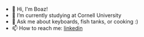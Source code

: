 - 👋 Hi, I'm Boaz!
- 🌱 I’m currently studying at Cornell University
- 💬 Ask me about keyboards, fish tanks, or cooking :)
- 📫 How to reach me: [linkedin](https://www.linkedin.com/in/boaz-ng)

<!--
**boaz-ng/boaz-ng** is a ✨ _special_ ✨ repository because its `README.md` (this file) appears on your GitHub profile.

Here are some ideas to get you started:

- 🔭 I’m currently working on ...
- 🌱 I’m currently learning ...
- 👯 I’m looking to collaborate on ...
- 🤔 I’m looking for help with ...
- 💬 Ask me about ...
- 📫 How to reach me: ...
- 😄 Pronouns: ...
- ⚡ Fun fact: ...
-->

